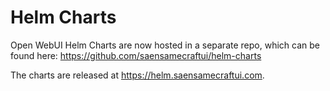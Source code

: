 # Helm Charts
Open WebUI Helm Charts are now hosted in a separate repo, which can be found here: https://github.com/saensamecraftui/helm-charts 

The charts are released at https://helm.saensamecraftui.com. 